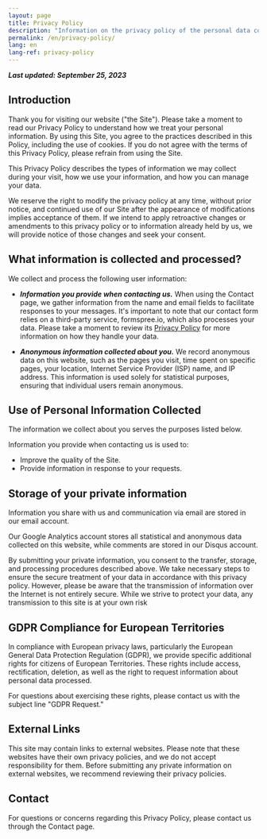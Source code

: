 ```yaml
---
layout: page
title: Privacy Policy
description: "Information on the privacy policy of the personal data collected."
permalink: /en/privacy-policy/
lang: en
lang-ref: privacy-policy
---
```


_**Last updated: September 25, 2023**_

## Introduction

Thank you for visiting our website ("the Site"). Please take a moment to read our Privacy Policy to understand how we treat your personal information. By using this Site, you agree to the practices described in this Policy, including the use of cookies. If you do not agree with the terms of this Privacy Policy, please refrain from using the Site.

This Privacy Policy describes the types of information we may collect during your visit, how we use your information, and how you can manage your data.

We reserve the right to modify the privacy policy at any time, without prior notice, and continued use of our Site after the appearance of modifications implies acceptance of them. If we intend to apply retroactive changes or amendments to this privacy policy or to information already held by us, we will provide notice of those changes and seek your consent.

## What information is collected and processed?

We collect and process the following user information:

- ***Information you provide when contacting us.*** When using the Contact page, we gather information from the name and email fields to facilitate responses to your messages. It's important to note that our contact form relies on a third-party service, formspree.io, which also processes your data. Please take a moment to review its [Privacy Policy](https://formspree.io/legal/privacy-policy/) for more information on how they handle your data.

- ***Anonymous information collected about you.*** We record anonymous data on this website, such as the pages you visit, time spent on specific pages, your location, Internet Service Provider (ISP) name, and IP address. This information is used solely for statistical purposes, ensuring that individual users remain anonymous.

## Use of Personal Information Collected

The information we collect about you serves the purposes listed below.

Information you provide when contacting us is used to:
- Improve the quality of the Site.
- Provide information in response to your requests.

## Storage of your private information

Information you share with us and communication via email are stored in our email account.

Our Google Analytics account stores all statistical and anonymous data collected on this website, while comments are stored in our Disqus account.

By submitting your private information, you consent to the transfer, storage, and processing procedures described above. We take necessary steps to ensure the secure treatment of your data in accordance with this privacy policy. However, please be aware that the transmission of information over the Internet is not entirely secure. While we strive to protect your data, any transmission to this site is at your own risk

## GDPR Compliance for European Territories

In compliance with European privacy laws, particularly the European General Data Protection Regulation (GDPR), we provide specific additional rights for citizens of European Territories. These rights include access, rectification, deletion, as well as the right to request information about personal data processed.

For questions about exercising these rights, please contact us with the subject line "GDPR Request."

## External Links

This site may contain links to external websites. Please note that these websites have their own privacy policies, and we do not accept responsibility for them. Before submitting any private information on external websites, we recommend reviewing their privacy policies.

## Contact

For questions or concerns regarding this Privacy Policy, please contact us through the Contact page.
